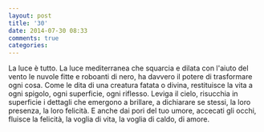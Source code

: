 ```yaml
---
layout: post
title: '30'
date: 2014-07-30 08:33
comments: true
categories: 
---
```

La luce è tutto.
La luce mediterranea che squarcia e dilata con l'aiuto del vento le nuvole fitte e roboanti di nero, ha davvero il potere di trasformare ogni cosa. Come le dita di una creatura fatata o divina, restituisce la vita a ogni spigolo, ogni superficie, ogni riflesso. Leviga il cielo, risucchia in superficie i dettagli che emergono a brillare, a dichiarare se stessi, la loro presenza, la loro felicità. E anche dai pori del tuo umore, accecati gli occhi, fluisce la felicità, la voglia di vita, la voglia di caldo, di amore.